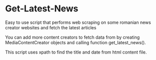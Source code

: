 # Get-Latest-News

Easy to use script that performs web scraping on some romanian news creator websites and fetch the latest articles

You can add more content creators to fetch data from by creating MediaContentCreator objects and calling function get_latest_news().

This script uses xpath to find the title and date from html content file.
